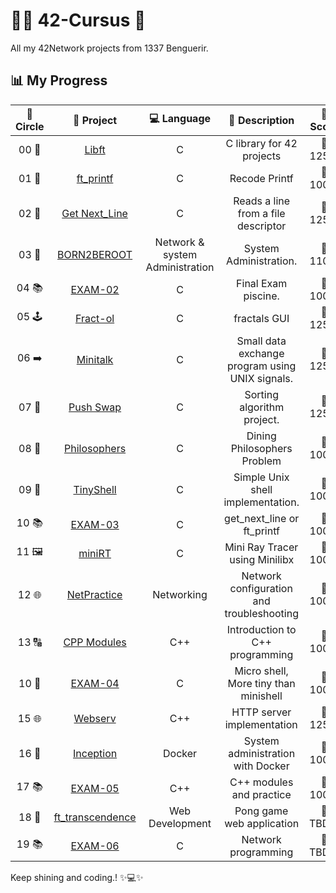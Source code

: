 # 👩‍💻 **42-Cursus 🚀**
All my 42Network projects from 1337 Benguerir.
## 📊 **My Progress**
| 🔄 **Circle** | 📂 **Project** | 💻 **Language** | 📝 **Description** | 🌟 **Score** |
|:------------:|:---------------:|:---------------:|:------------------:|:------------:|
| 00 📘 | [Libft](https://github.com/Ayman-aa/libft) | C | C library for 42 projects | 💯 125% |
| 01 🎉 | [ft_printf](https://github.com/Ayman-aa/ft_printf) | C | Recode Printf | 💯 100% |
| 02 📝 | [Get Next_Line](https://github.com/Ayman-aa/get_next_line) | C | Reads a line from a file descriptor | 💯 125% |
| 03 🐧 | [BORN2BEROOT](https://github.com/Dahuum/Born2beroot-Tutorial) | Network & system Administration | System Administration.| 💯 110% |
| 04 📚 | [EXAM-02](https://github.com/Dahuum/42_EXAM/tree/main/.subjects/STUD_PART/exam_02) | C | Final Exam piscine. | 💯 100% |
| 05 🕹️ | [Fract-ol](https://github.com/Ayman-aa/fract-ol) | C | fractals GUI | 💯 125% |
| 06 ➡️ | [Minitalk](https://github.com/Ayman-aa/minitalk) | C | Small data exchange program using UNIX signals. | 💯 125% |
| 07 🔄 | [Push Swap](https://github.com/Ayman-aa/push_swap) | C | Sorting algorithm project. | 💯 125% |
| 08 🍝 | [Philosophers](https://github.com/Ayman-aa/philo) | C | Dining Philosophers Problem | 💯 100% |
| 09 🐚 | [TinyShell](https://github.com/Ayman-aa/TinyShell) | C | Simple Unix shell implementation. | 💯 100% |
| 10 📚 | [EXAM-03](https://github.com/Dahuum/42_EXAM/tree/main/.subjects/STUD_PART/exam_03) | C | get_next_line or ft_printf | 💯 100% |
| 11 🖼️ | [miniRT](https://github.com/Ayman-aa/MiniRayX) | C | Mini Ray Tracer using Minilibx | 💯 100% |
| 12 🌐 | [NetPractice](https://github.com/Ayman-aa/netPractice) | Networking | Network configuration and troubleshooting | 💯 100% |
| 13 🔠 | [CPP Modules](https://github.com/Ayman-aa/cpp) | C++ | Introduction to C++ programming | 💯 100% |
| 10 🐚 | [EXAM-04](https://github.com/Dahuum/42_EXAM/tree/main/.subjects/STUD_PART/exam_04) | C | Micro shell, More tiny than minishell | 💯 100% |
| 15 🌐 | [Webserv](https://github.com/Ayman-aa/CraftHTTP) | C++ | HTTP server implementation | 💯 125% |
| 16 🐳 | [Inception](https://github.com/Ayman-aa/inception) | Docker | System administration with Docker | 💯 100% |
| 17 📚 | [EXAM-05](https://github.com/Dahuum/42_EXAM/tree/main/.subjects/STUD_PART/exam_05) | C++ | C++ modules and practice | 💯 100% |
| 18 🏓 | [ft_transcendence](https://cdn.intra.42.fr/pdf/pdf/150371/en.subject.pdf) | Web Development | Pong game web application | 💯 TBD% |
| 19 📚 | [EXAM-06](https://github.com/Dahuum/42_EXAM/tree/main/.subjects/STUD_PART/exam_06) | C | Network programming | 💯 TBD% |

Keep shining and coding.! ✨💻✨
